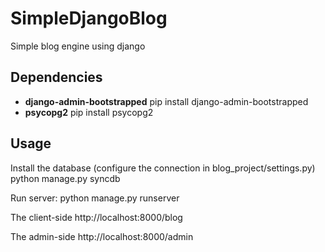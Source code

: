 SimpleDjangoBlog
================

Simple blog engine using django


Dependencies
------------
  * **django-admin-bootstrapped**
    pip install django-admin-bootstrapped
  * **psycopg2**
    pip install psycopg2


Usage
-----
Install the database (configure the connection in blog_project/settings.py)
    python manage.py syncdb

Run server:
    python manage.py runserver
    
The client-side
    http://localhost:8000/blog

The admin-side
    http://localhost:8000/admin
